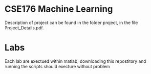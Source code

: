 # CSE176 Machine Learning

Description of project can be found in the folder project, in the file Project_Details.pdf.

# Labs

Each lab are exectued within matlab, downloading this repostitory and running the scripts should execture without problem
